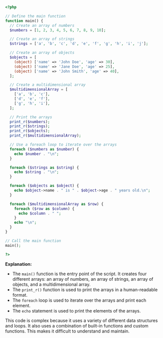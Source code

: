 ```php
<?php

// Define the main function
function main() {
  // Create an array of numbers
  $numbers = [1, 2, 3, 4, 5, 6, 7, 8, 9, 10];

  // Create an array of strings
  $strings = ['a', 'b', 'c', 'd', 'e', 'f', 'g', 'h', 'i', 'j'];

  // Create an array of objects
  $objects = [
    (object) ['name' => 'John Doe', 'age' => 30],
    (object) ['name' => 'Jane Doe', 'age' => 25],
    (object) ['name' => 'John Smith', 'age' => 40],
  ];

  // Create a multidimensional array
  $multidimensionalArray = [
    ['a', 'b', 'c'],
    ['d', 'e', 'f'],
    ['g', 'h', 'i'],
  ];

  // Print the arrays
  print_r($numbers);
  print_r($strings);
  print_r($objects);
  print_r($multidimensionalArray);

  // Use a foreach loop to iterate over the arrays
  foreach ($numbers as $number) {
    echo $number . "\n";
  }

  foreach ($strings as $string) {
    echo $string . "\n";
  }

  foreach ($objects as $object) {
    echo $object->name . " is " . $object->age . " years old.\n";
  }

  foreach ($multidimensionalArray as $row) {
    foreach ($row as $column) {
      echo $column . " ";
    }
    echo "\n";
  }
}

// Call the main function
main();

?>
```

**Explanation:**

* The `main()` function is the entry point of the script. It creates four different arrays: an array of numbers, an array of strings, an array of objects, and a multidimensional array.
* The `print_r()` function is used to print the arrays in a human-readable format.
* The `foreach` loop is used to iterate over the arrays and print each element.
* The `echo` statement is used to print the elements of the arrays.

This code is complex because it uses a variety of different data structures and loops. It also uses a combination of built-in functions and custom functions. This makes it difficult to understand and maintain.